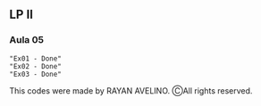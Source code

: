 ## LP II ##

### Aula 05 ###

```
"Ex01 - Done"
"Ex02 - Done"
"Ex03 - Done"
```

This codes were made by RAYAN AVELINO. ⒸAll rights reserved.
